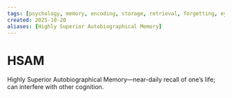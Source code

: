 ```yaml
---
tags: [psychology, memory, encoding, storage, retrieval, forgetting, eyewitness, amnesia, alzheimers, cte]
created: 2025-10-20
aliases: [Highly Superior Autobiographical Memory]
---
```

# HSAM

Highly Superior Autobiographical Memory—near-daily recall of one’s life; can interfere with other cognition.

